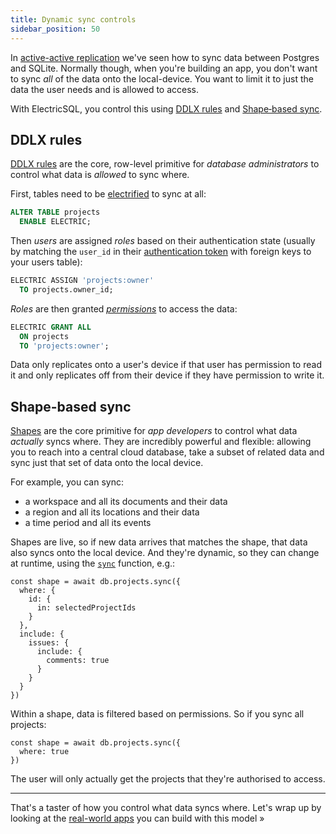 ```yaml
---
title: Dynamic sync controls
sidebar_position: 50
---
```


In [active-active replication](./active-active.md) we've seen how to sync data between Postgres and SQLite. Normally though, when you're building an app, you don't want to sync *all* of the data onto the local-device. You want to limit it to just the data the user needs and is allowed to access.

With ElectricSQL, you control this using [DDLX&nbsp;rules](../usage/data-modelling/permissions.md) and [Shape&#8209;based&nbsp;sync](../usage/data-access/shapes.md).

## DDLX rules

[DDLX&nbsp;rules](../usage/data-modelling/permissions.md) are the core, row-level primitive for *database administrators* to control what data is *allowed* to sync where.

First, tables need to be [electrified](../usage/data-modelling/electrification.md) to sync at all:

```sql
ALTER TABLE projects
  ENABLE ELECTRIC;
```

Then *users* are assigned *roles* based on their authentication state (usually by matching the `user_id` in their [authentication token](../usage/auth/index.md) with foreign keys to your users table):

```sql
ELECTRIC ASSIGN 'projects:owner'
  TO projects.owner_id;
```

*Roles* are then granted [*permissions*](../usage/data-modelling/permissions.md) to access the data:

```sql
ELECTRIC GRANT ALL
  ON projects
  TO 'projects:owner';
```

Data only replicates onto a user's device if that user has permission to read it and only replicates off from their device if they have permission to write it.

## Shape-based sync

[Shapes](../usage/data-access/shapes.md) are the core primitive for *app developers* to control what data *actually* syncs where. They are incredibly powerful and flexible: allowing you to reach into a central cloud database, take a subset of related data and sync just that set of data onto the local device.

For example, you can sync:

- a workspace and all its documents and their data
- a region and all its locations and their data
- a time period and all its events

Shapes are live, so if new data arrives that matches the shape, that data also syncs onto the local device. And they're dynamic, so they can change at runtime, using the [`sync`](../api/clients/typescript.md#sync-method) function, e.g.:

<!--

Below, we have a simplified example of a project management app. There are projects that can be synced and the projects contain issues. The home screen shows the 10 latest issues across projects and the projects that are available to sync.

<CodeBlock live={true} noInline={true} language="jsx">{
  ' ' // as described
}</CodeBlock>

Because the data is synced onto the local app, the local app is fully functional offline. You can still navigate and engage with it without connectivity.

The shape of the data that is synced changes at runtime and is defined by a simple [`sync`](../api/clients/typescript.md#sync-method) call:

-->

```tsx
const shape = await db.projects.sync({
  where: {
    id: {
      in: selectedProjectIds
    }
  },
  include: {
    issues: {
      include: {
        comments: true
      }
    }
  }
})
```

Within a shape, data is filtered based on permissions. So if you sync all projects:

```tsx
const shape = await db.projects.sync({
  where: true
})
```

The user will only actually get the projects that they're authorised to access.

<hr className="doc-divider" />

That's a taster of how you control what data syncs where. Let's wrap up by looking at the [real-world apps](./real-world.md) you can build with this model &raquo;
